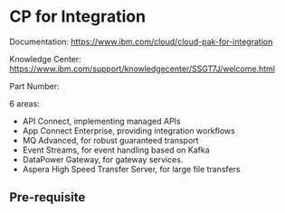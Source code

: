 # CP for Integration

Documentation: https://www.ibm.com/cloud/cloud-pak-for-integration

Knowledge Center: https://www.ibm.com/support/knowledgecenter/SSGT7J/welcome.html

Part Number:

6 areas:

* API Connect, implementing managed APIs
* App Connect Enterprise, providing integration workflows
* MQ Advanced, for robust guaranteed transport
* Event Streams, for event handling based on Kafka
* DataPower Gateway, for gateway services.
* Aspera High Speed Transfer Server, for large file transfers

## Pre-requisite
